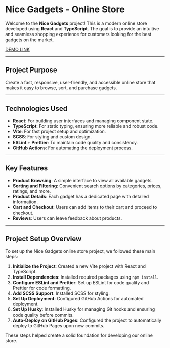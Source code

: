 # Nice Gadgets - Online Store

Welcome to the **Nice Gadgets** project! This is a modern online store developed using **React** and **TypeScript**. The goal is to provide an intuitive and seamless shopping experience for customers looking for the best gadgets on the market.

[DEMO LINK](https://fs-aug24-team-4.github.io/group_project/) 

---

## Project Purpose

Create a fast, responsive, user-friendly, and accessible online store that makes it easy to browse, sort, and purchase gadgets.

---

## Technologies Used

- **React**: For building user interfaces and managing component state.
- **TypeScript**: For static typing, ensuring more reliable and robust code.
- **Vite**: For fast project setup and optimization.
- **SCSS**: For styling and custom design.
- **ESLint + Prettier**: To maintain code quality and consistency.
- **GitHub Actions**: For automating the deployment process.

---

## Key Features

- **Product Browsing**: A simple interface to view all available gadgets.
- **Sorting and Filtering**: Convenient search options by categories, prices, ratings, and more.
- **Product Details**: Each gadget has a dedicated page with detailed information.
- **Cart and Checkout**: Users can add items to their cart and proceed to checkout.
- **Reviews**: Users can leave feedback about products.

---

## Project Setup Overview

To set up the Nice Gadgets online store project, we followed these main steps:

1. **Initialize the Project**: Created a new Vite project with React and TypeScript.
2. **Install Dependencies**: Installed required packages using `npm install`.
3. **Configure ESLint and Prettier**: Set up ESLint for code quality and Prettier for code formatting.
4. **Add SCSS Support**: Installed SCSS for styling.
5. **Set Up Deployment**: Configured GitHub Actions for automated deployment.
6. **Set Up Husky**: Installed Husky for managing Git hooks and ensuring code quality before commits.
7. **Auto-Deploy on GitHub Pages**: Configured the project to automatically deploy to GitHub Pages upon new commits.

These steps helped create a solid foundation for developing our online store.
